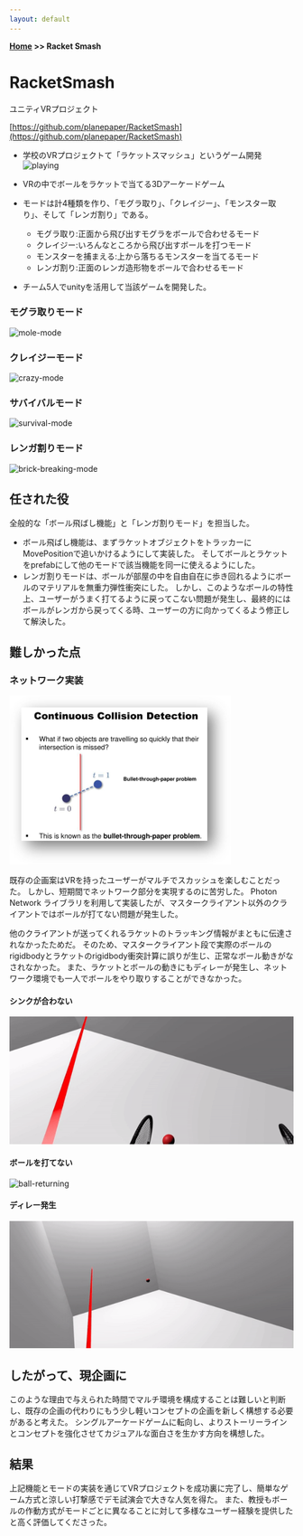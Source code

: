 ```yaml
---
layout: default
---
```


**[Home](https://planepaper.github.io/ja/) >> Racket Smash**

# RacketSmash

ユニティVRプロジェクト

[https://github.com/planepaper/RacketSmash](https://github.com/planepaper/RacketSmash)

- 学校のVRプロジェクトて「ラケットスマッシュ」というゲーム開発
![playing](../resources/racket-smash/hitting-ball。gif)

- VRの中でボールをラケットで当てる3Dアーケードゲーム
- モードは計4種類を作り、「モグラ取り」、「クレイジー」、「モンスター取り」、そして「レンガ割り」である。
  - モグラ取り:正面から飛び出すモグラをボールで合わせるモード
  - クレイジー:いろんなところから飛び出すボールを打つモード
  - モンスターを捕まえる:上から落ちるモンスターを当てるモード
  - レンガ割り:正面のレンガ造形物をボールで合わせるモード
- チーム5人でunityを活用して当該ゲームを開発した。

### モグラ取りモード

![mole-mode](../resources/racket-smash/mole-mode.gif)

### クレイジーモード

![crazy-mode](../resources/racket-smash/crazy-mode.gif)

### サバイバルモード

![survival-mode](../resources/racket-smash/survival-mode.gif)

### レンガ割りモード

![brick-breaking-mode](../resources/racket-smash/brick-breaking-mode.gif)

## 任された役

全般的な「ボール飛ばし機能」と「レンガ割りモード」を担当した。

- ボール飛ばし機能は、まずラケットオブジェクトをトラッカーにMovePositionで追いかけるようにして実装した。 そしてボールとラケットをprefabにして他のモードで該当機能を同一に使えるようにした。
- レンガ割りモードは、ボールが部屋の中を自由自在に歩き回れるようにボールのマテリアルを無重力弾性衝突にした。 しかし、このようなボールの特性上、ユーザーがうまく打てるように戻ってこない問題が発生し、最終的にはボールがレンガから戻ってくる時、ユーザーの方に向かってくるよう修正して解決した。

## 難しかった点

### ネットワーク実装

![bullet-problem](../resources/racket-smash/bullet-paper-problem.png)

既存の企画案はVRを持ったユーザーがマルチでスカッシュを楽しむことだった。
しかし、短期間でネットワーク部分を実現するのに苦労した。
Photon Network ライブラリを利用して実装したが、マスタークライアント以外のクライアントではボールが打てない問題が発生した。

他のクライアントが送ってくれるラケットのトラッキング情報がまともに伝達されなかったためだ。 そのため、マスタークライアント段で実際のボールのrigidbodyとラケットのrigidbody衝突計算に誤りが生じ、正常なボール動きがなされなかった。 また、ラケットとボールの動きにもディレーが発生し、ネットワーク環境でも一人でボールをやり取りすることができなかった。

#### シンクが合わない

![synchronizing](../resources/racket-smash/live-synchronizing.gif)

#### ボールを打てない

![ball-returning](../resources/racket-smash/ball-returning.gif)

#### ディレー発生

![playing](../resources/racket-smash/delay-happening.gif)

## したがって、現企画に

このような理由で与えられた時間でマルチ環境を構成することは難しいと判断し、既存の企画の代わりにもう少し軽いコンセプトの企画を新しく構想する必要があると考えた。 シングルアーケードゲームに転向し、よりストーリーラインとコンセプトを強化させてカジュアルな面白さを生かす方向を構想した。

## 結果

上記機能とモードの実装を通じてVRプロジェクトを成功裏に完了し、簡単なゲーム方式と涼しい打撃感でデモ試演会で大きな人気を得た。 また、教授もボールの作動方式がモードごとに異なることに対して多様なユーザー経験を提供したと高く評価してくださった。
